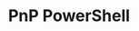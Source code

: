 ---
title: "PnP PowerShell"
description: "PnP PowerShell is a .NET Core 3.1 / .NET Framework 4.6.1 based PowerShell Module providing over 600 cmdlets that work with Microsoft 365 environments such as SharePoint Online, Microsoft Teams, Microsoft Project, Security & Compliance, Microsoft Entra ID, and more."
image: "images/tools-background-pnp-powershell.webp"
externalLink: "https://docs.microsoft.com/powershell/sharepoint/sharepoint-pnp/sharepoint-pnp-cmdlets?view=sharepoint-ps&WT.mc_id=m365-12936-cxa"
---